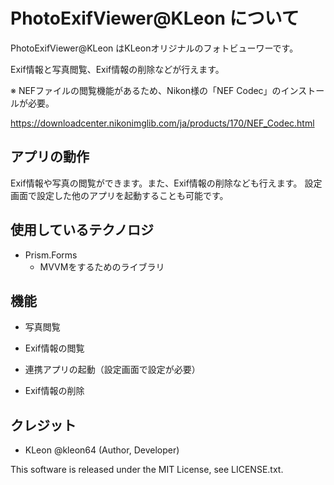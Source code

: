 ﻿PhotoExifViewer@KLeon について
====

PhotoExifViewer@KLeon はKLeonオリジナルのフォトビューワーです。

Exif情報と写真閲覧、Exif情報の削除などが行えます。

※ NEFファイルの閲覧機能があるため、Nikon様の「NEF Codec」のインストールが必要。

https://downloadcenter.nikonimglib.com/ja/products/170/NEF_Codec.html

## アプリの動作
Exif情報や写真の閲覧ができます。また、Exif情報の削除なども行えます。
設定画面で設定した他のアプリを起動することも可能です。

## 使用しているテクノロジ
- Prism.Forms
	- MVVMをするためのライブラリ

## 機能
- 写真閲覧

- Exif情報の閲覧

- 連携アプリの起動（設定画面で設定が必要）

- Exif情報の削除

## クレジット
- KLeon @kleon64 (Author, Developer)

This software is released under the MIT License, see LICENSE.txt.
